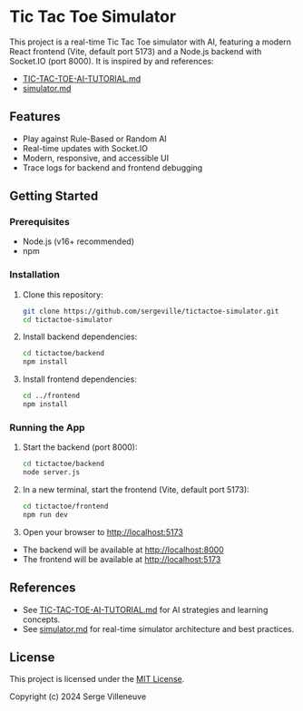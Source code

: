 # Tic Tac Toe Simulator

This project is a real-time Tic Tac Toe simulator with AI, featuring a modern React frontend (Vite, default port 5173) and a Node.js backend with Socket.IO (port 8000). It is inspired by and references:

- [TIC-TAC-TOE-AI-TUTORIAL.md](./TIC-TAC-TOE-AI-TUTORIAL.md)
- [simulator.md](./simulator.md)

## Features
- Play against Rule-Based or Random AI
- Real-time updates with Socket.IO
- Modern, responsive, and accessible UI
- Trace logs for backend and frontend debugging

## Getting Started

### Prerequisites
- Node.js (v16+ recommended)
- npm

### Installation
1. Clone this repository:
   ```bash
   git clone https://github.com/sergeville/tictactoe-simulator.git
   cd tictactoe-simulator
   ```
2. Install backend dependencies:
   ```bash
   cd tictactoe/backend
   npm install
   ```
3. Install frontend dependencies:
   ```bash
   cd ../frontend
   npm install
   ```

### Running the App
1. Start the backend (port 8000):
   ```bash
   cd tictactoe/backend
   node server.js
   ```
2. In a new terminal, start the frontend (Vite, default port 5173):
   ```bash
   cd tictactoe/frontend
   npm run dev
   ```
3. Open your browser to [http://localhost:5173](http://localhost:5173)

- The backend will be available at [http://localhost:8000](http://localhost:8000)
- The frontend will be available at [http://localhost:5173](http://localhost:5173)

## References
- See [TIC-TAC-TOE-AI-TUTORIAL.md](./TIC-TAC-TOE-AI-TUTORIAL.md) for AI strategies and learning concepts.
- See [simulator.md](./simulator.md) for real-time simulator architecture and best practices.

## License

This project is licensed under the [MIT License](./LICENSE).

Copyright (c) 2024 Serge Villeneuve 